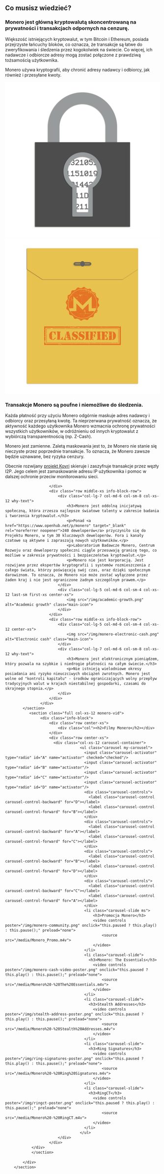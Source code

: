 <div class="site-wrap">
    <section class="container">
            <div class="row">
                <section class="container about-monero full col-xs-12">
                    <div class="info-block">
                        <div class="row center-xs">
                            <div class="col"><h2>Co musisz wiedzieć?</h2></div>
                        </div>
                        <div class="row middle-xs info-block-row private">
                            <div class="col-lg-7 col-md-6 col-sm-8 col-xs-12  why-text">
                                <h3>Monero jest główną kryptowalutą skoncentrowaną na prywatności i transakcjach odpornych na cenzurę.</h3>
                                <p>Większość istniejących kryptowalut, w tym Bitcoin i Ethereum, posiada przejrzyste łańcuchy bloków, co oznacza, że transakcje są łatwe do zweryfikowania i śledzenia przez kogokolwiek na świecie. Co więcej, ich nadawcze i odbiorcze adresy mogą zostać połączone z prawdziwą tożsamością użytkownika.</p>
                                <p>Monero używa kryptografii, aby chronić adresy nadawcy i odbiorcy, jak również i przesyłane kwoty.
                                    </p>
                            </div>
                            <div class="col-lg-5 col-md-6 col-sm-4 col-xs-12 last-sm first-xs center-xs">
                                <img src="/img/crypto-lock.png" alt="Encrypted lock" class="main-icon">
                            </div>
                        </div>
                        <div class="row middle-xs info-block-row">
                            <div class="col-lg-5 col-md-6 col-sm-4 col-xs-12 center-xs">
                                <img src="/img/monero-classified.png" alt="Classified document" class="main-icon">
                            </div>
                            <div class="col-lg-7 col-md-6 col-sm-8 col-xs-12 why-text">
                                <h3>Transakcje Monero są poufne i niemożliwe do śledzenia.</h3>
                                <p>Każda płatność przy użyciu Monero odgórnie maskuje adres nadawcy i odbiorcy oraz przesyłaną kwotę. Ta nieprzerwana prywatność oznacza, że aktywność każdego użytkownika Monero wzmacnia ochronę prywatności wszystkich użytkowników, w odróżnieniu od innych kryptowalut z wybiórczą transparentnością (np. Z-Cash).</p>
                                <p>Monero jest zamienne. Zaletą maskowania jest to, że Monero nie stanie się nieczyste przez poprzednie transakcje. To oznacza, że Monero zawsze będzie uznawane, bez ryzyka cenzury.</p>
                                <p>Obecnie rozwijany <a href="https://getkovri.org/">projekt Kovri</a> skieruje i zaszyfruje transakcje przez węzły I2P. Jego celem jest zamaskowanie adresu IP użytkownika i pomoc w dalszej ochronie przeciw monitorowaniu sieci.</p>
                            </div>

                        </div>
                        <div class="row middle-xs info-block-row">
                            <div class="col-lg-7 col-md-6 col-sm-8 col-xs-12 why-text">
                                <h3>Monero jest oddolną inicjatywą społeczną, która zrzesza najlepsze światowe talenty w zakresie badania i tworzenia kryptowalut.</h3>
                                <p>Ponad <a href="https://www.openhub.net/p/monero" target="_blank" rel="noreferrer noopener">240 deweloperów</a> przyczyniło się do Projektu Monero, w tym 30 kluczowych deweloperów. Fora i kanały czatowe są aktywne i zapraszają nowych użytkowników.</p>
                                <p>Laboratorium Badawcze Monero, Centrum Rozwoju oraz deweloperzy społeczni ciągle przesuwają granicę tego, co możliwe w zakresie prywatności i bezpieczeństwa kryptowalut.</p>
                                <p>Monero nie jest korporacją. Jest rozwijane przez ekspertów kryptografii i systemów rozmieszczenia z całego świata, którzy poświęcają swój czas, oraz dzięki społecznym darowiznom. To oznacza, że Monero nie może zostać wyłączone przez żaden kraj i nie jest ograniczone żadnym szczególnym prawem.</p>
                            </div>
                            <div class="col-lg-5 col-md-6 col-sm-4 col-xs-12 last-sm first-xs center-xs">
                                <img src="/img/academic-growth.png" alt="Academic growth" class="main-icon">
                            </div>
                        </div>
                        <div class="row middle-xs info-block-row">
                            <div class="col-lg-5 col-md-6 col-sm-4 col-xs-12 center-xs">
                                <img src="/img/monero-electronic-cash.png" alt="Electronic cash" class="main-icon">
                            </div>
                            <div class="col-lg-7 col-md-6 col-sm-8 col-xs-12 why-text">
                                <h3>Monero jest elektronicznym pieniądzem, który pozwala na szybkie i niedrogie płatności na całym świecie.</h3>
                                <p>Nie istnieją wielodniowe okresy posiadania ani ryzyko nieuczciwych obciążeń zwrotnych. Monero jest wolne od "kontroli kapitału" - środków ograniczających wolny przepływ tradycyjnych walut w krajach niestabilnej gospodarki, czasami do skrajnego stopnia.</p>
                            </div>
                        </div>
                    </div>
            </section>
               <section class="full col-xs-12 monero-vid">
                    <div class="info-block">
                        <div class="row center-xs">
                            <div class="col"><h2>Filmy Monero</h2></div>
                        </div>
                        <div class="row center-xs">
                          <div class="col-xs-12 carousel-container">
                                      <ul class="carousel my-carousel">
                                        <input class="carousel-activator" type="radio" id="A" name="activator" checked="checked"/>
                                        <input class="carousel-activator" type="radio" id="B" name="activator"/>
                                        <input class="carousel-activator" type="radio" id="C" name="activator"/>
                                        <input class="carousel-activator" type="radio" id="D" name="activator"/>
                                        <div class="carousel-controls">
                                          <label class="carousel-control carousel-control-backward" for="D"></label>
                                          <label class="carousel-control carousel-control-forward" for="B"></label>
                                        </div>
                                        <div class="carousel-controls">
                                          <label class="carousel-control carousel-control-backward" for="A"></label>
                                          <label class="carousel-control carousel-control-forward" for="C"></label>
                                        </div>
                                        <div class="carousel-controls">
                                          <label class="carousel-control carousel-control-backward" for="B"></label>
                                          <label class="carousel-control carousel-control-forward" for="D"></label>
                                        </div>
                                        <div class="carousel-controls">
                                          <label class="carousel-control carousel-control-backward" for="C"></label>
                                          <label class="carousel-control carousel-control-forward" for="A"></label>
                                        </div>
                                        <li class="carousel-slide ms">
                                            <h3>Promocja Monero</h3>
                                            <video controls poster="/img/monero-community.png" onclick="this.paused ? this.play() : this.pause();" preload="none">
                                                <source src="/media/Monero_Promo.m4v">
                                            </video>
                                        </li>
                                        <li class="carousel-slide">
                                          <h3>Monero: The Essentials</h3>
                                            <video controls poster="/img/monero-cash-video-poster.png" onclick="this.paused ? this.play() : this.pause();" preload="none">
                                                <source src="/media/Monero%20-%20The%20Essentials.m4v">
                                            </video>
                                        </li>
                                        <li class="carousel-slide">
                                          <h3>Stealth Addresses</h3>
                                            <video controls poster="/img/stealth-address-poster.png" onclick="this.paused ? this.play() : this.pause();" preload="none">
                                                <source src="/media/Monero%20-%20Stealth%20Addresses.m4v">
                                            </video>
                                        </li>
                                        <li class="carousel-slide">
                                          <h3>Ring Signatures</h3>
                                            <video controls poster="/img/ring-signatures-poster.png" onclick="this.paused ? this.play() : this.pause();" preload="none">
                                                <source src="/media/Monero%20-%20Ring%20Signatures.m4v">
                                            </video>
                                        </li>
                                        <li class="carousel-slide">
                                          <h3>RingCT</h3>
                                            <video controls poster="/img/ringct-poster.png" onclick="this.paused ? this.play() : this.pause();" preload="none">
                                                <source src="/media/Monero%20-%20RingCT.m4v">
                                            </video>
                                        </li>
                                      </ul>
                            </div>
                        </div>
                </div>
                </section>

            </div>
        </section>
</div>
